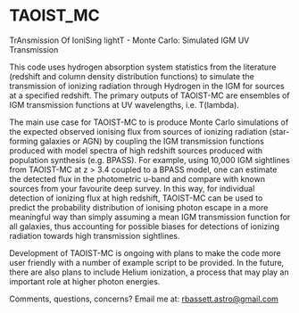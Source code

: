 # TAOIST_MC
TrAnsmission Of IoniSing lightT - Monte Carlo: Simulated IGM UV Transmission

This code uses hydrogen absorption system statistics from the literature (redshift and column density distribution functions)
to simulate the transmission of ionizing radiation through Hydrogen in the IGM for sources at a specified redshift. 
The primary outputs of TAOIST-MC are ensembles of IGM transmission functions at UV wavelengths, i.e. T(lambda).

The main use case for TAOIST-MC to is produce Monte Carlo simulations of the expected observed ionising
flux from sources of ionizing radiation (star-forming galaxies or AGN) by coupling the IGM transmission functions produced
with model spectra of high redshift sources produced with population synthesis (e.g. BPASS). For example, using 10,000 IGM
sightlines from TAOIST-MC at z > 3.4 coupled to a BPASS model, one can estimate the detected flux in the photometric u-band
and compare with known sources from your favourite deep survey. In this way, for individual
detection of ionizing flux at high redshift, TAOIST-MC can be used to predict the probability distribution of ionising
photon escape in a more meaningful way than simply assuming a mean IGM transmission function for all galaxies, thus accounting
for possible biases for detections of ionizing radiation towards high transmission sightlines.

Development of TAOIST-MC is ongoing with plans to make the code more user friendly with a number of example script to be
provided. In the future, there are also plans to include Helium ionization, a process that may play an important role at 
higher photon energies.

Comments, questions, concerns? Email me at: rbassett.astro@gmail.com
